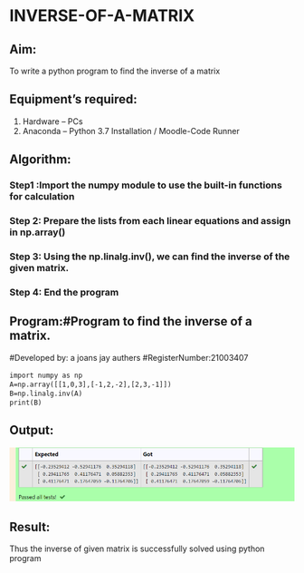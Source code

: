 # INVERSE-OF-A-MATRIX
## Aim:
To write a python program to find the inverse of a matrix
## Equipment’s required:
1. 	Hardware – PCs
2. 	Anaconda – Python 3.7 Installation / Moodle-Code Runner
## Algorithm:
### Step1 :Import the numpy module to use the built-in functions for calculation 
### Step 2: Prepare the lists from each linear equations and assign in np.array()
### Step 3: Using the np.linalg.inv(), we can find the inverse of the given matrix.
### Step 4: End the program

## Program:#Program to find the inverse of a matrix.
#Developed by: a joans jay authers
#RegisterNumber:21003407
~~~
import numpy as np
A=np.array([[1,0,3],[-1,2,-2],[2,3,-1]])
B=np.linalg.inv(A)
print(B)
~~~
## Output:
![output](img2.png)
## Result:
Thus the inverse of given matrix is successfully solved using python program

